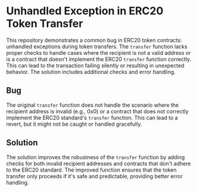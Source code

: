 # Unhandled Exception in ERC20 Token Transfer

This repository demonstrates a common bug in ERC20 token contracts: unhandled exceptions during token transfers.  The `transfer` function lacks proper checks to handle cases where the recipient is not a valid address or is a contract that doesn't implement the ERC20 `transfer` function correctly. This can lead to the transaction failing silently or resulting in unexpected behavior.  The solution includes additional checks and error handling.

## Bug

The original `transfer` function does not handle the scenario where the recipient address is invalid (e.g., 0x0) or a contract that does not correctly implement the ERC20 standard's `transfer` function.  This can lead to a revert, but it might not be caught or handled gracefully.

## Solution

The solution improves the robustness of the `transfer` function by adding checks for both invalid recipient addresses and contracts that don't adhere to the ERC20 standard. The improved function ensures that the token transfer only proceeds if it's safe and predictable, providing better error handling.